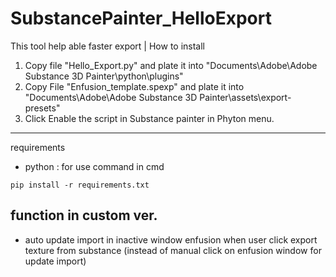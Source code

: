 # SubstancePainter_HelloExport
This tool help able faster export |
How to install
1. Copy file "Hello_Export.py" and plate it into "Documents\Adobe\Adobe Substance 3D Painter\python\plugins"
2. Copy File  "Enfusion_template.spexp" and plate it into "Documents\Adobe\Adobe Substance 3D Painter\assets\export-presets"
3. Click Enable the script in Substance painter in Phyton menu.

--------
requirements
- python : for use command in cmd
```
pip install -r requirements.txt
```

## function in custom ver.
- auto update import in inactive window enfusion when user click export texture from substance (instead of manual click on enfusion window for update import)

